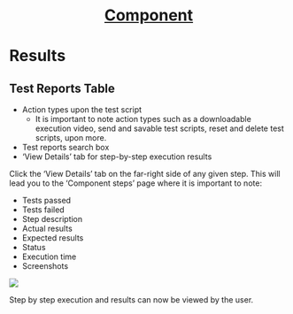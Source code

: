 <h1 style="text-align: center; text-decoration:underline; font-weight: bold;">Component</h1>

# Results
## Test Reports Table<!-- {docsify-ignore} --> 
- Action types upon the test script
  - It is important to note action types such as a downloadable execution video, send and savable test scripts, reset and delete test scripts, upon more. 
- Test reports search box
- ‘View Details’ tab for step-by-step execution results

Click the ‘View Details’ tab on the far-right side of any given step. This will lead you to the ‘Component steps’ page where it is important to note:

- Tests passed 
- Tests failed
- Step description
- Actual results
- Expected results
- Status 
- Execution time
- Screenshots 

<img src="https://dmdug58z0ycm2.cloudfront.net/production/pub-site/images/_componentImgs/Aspose.Words.2f572e7c-e1bc-424a-bb14-b916aa36d020.044.png">

Step by step execution and results can now be viewed by the user.